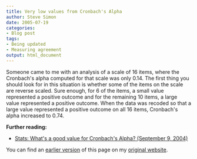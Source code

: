```yaml
---
title: Very low values from Cronbach's Alpha
author: Steve Simon
date: 2005-07-19
categories:
- Blog post
tags:
- Being updated
- Measuring agreement
output: html_document
---
```

Someone came to me with an analysis of a scale of 16 items, where the
Cronbach's alpha computed for that scale was only 0.14. The first thing
you should look for in this situation is whether some of the items on
the scale are reverse scaled. Sure enough, for 6 of the items, a small
value represented a positive outcome and for the remaining 10 items, a
large value represented a positive outcome. When the data was recoded so
that a large value represented a positive outcome on all 16 items,
Cronbach's alpha increased to 0.74.

**Further reading:**

-   [Stats: What's a good value for Cronbach's Alpha? (September
    9, 2004)](http://www.pmean.com/weblog2004/CronbachAlpha.asp)

You can find an [earlier version][sim1] of this page on my [original website][sim2].


[sim1]: http://www.pmean.com/05/CronbachsAlpha.html
[sim2]: http://www.pmean.com/original_site.html
